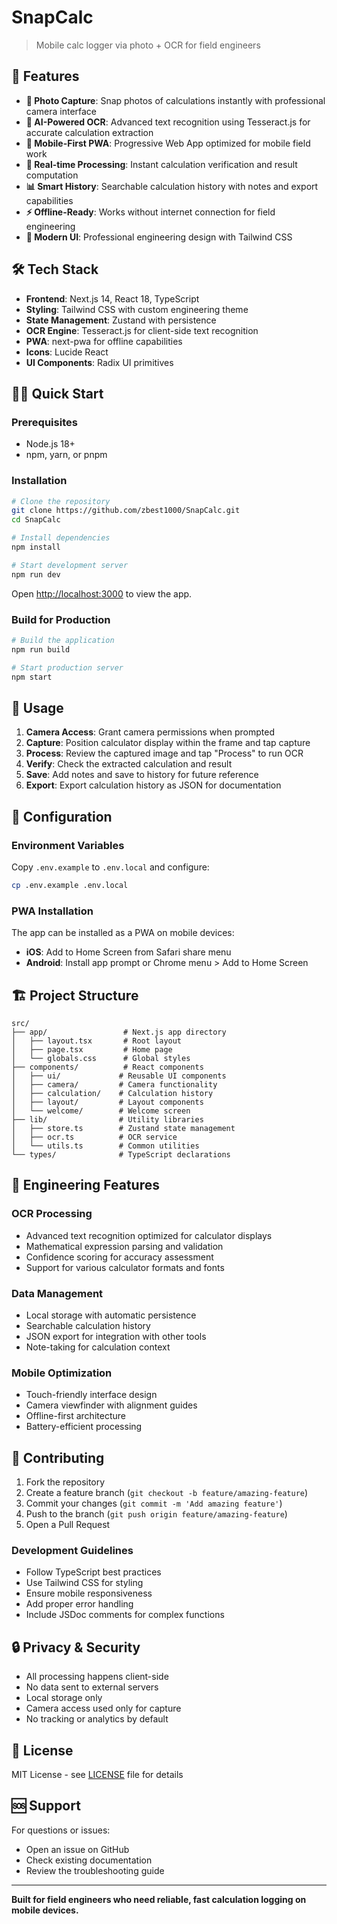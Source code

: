 # SnapCalc

> Mobile calc logger via photo + OCR for field engineers

## 🚀 Features

- **📸 Photo Capture**: Snap photos of calculations instantly with professional camera interface
- **🤖 AI-Powered OCR**: Advanced text recognition using Tesseract.js for accurate calculation extraction
- **📱 Mobile-First PWA**: Progressive Web App optimized for mobile field work
- **🔄 Real-time Processing**: Instant calculation verification and result computation
- **📊 Smart History**: Searchable calculation history with notes and export capabilities
- **⚡ Offline-Ready**: Works without internet connection for field engineering
- **🎨 Modern UI**: Professional engineering design with Tailwind CSS

## 🛠 Tech Stack

- **Frontend**: Next.js 14, React 18, TypeScript
- **Styling**: Tailwind CSS with custom engineering theme
- **State Management**: Zustand with persistence
- **OCR Engine**: Tesseract.js for client-side text recognition
- **PWA**: next-pwa for offline capabilities
- **Icons**: Lucide React
- **UI Components**: Radix UI primitives

## 🏃‍♂️ Quick Start

### Prerequisites

- Node.js 18+ 
- npm, yarn, or pnpm

### Installation

```bash
# Clone the repository
git clone https://github.com/zbest1000/SnapCalc.git
cd SnapCalc

# Install dependencies
npm install

# Start development server
npm run dev
```

Open [http://localhost:3000](http://localhost:3000) to view the app.

### Build for Production

```bash
# Build the application
npm run build

# Start production server
npm start
```

## 📱 Usage

1. **Camera Access**: Grant camera permissions when prompted
2. **Capture**: Position calculator display within the frame and tap capture
3. **Process**: Review the captured image and tap "Process" to run OCR
4. **Verify**: Check the extracted calculation and result
5. **Save**: Add notes and save to history for future reference
6. **Export**: Export calculation history as JSON for documentation

## 🔧 Configuration

### Environment Variables

Copy `.env.example` to `.env.local` and configure:

```bash
cp .env.example .env.local
```

### PWA Installation

The app can be installed as a PWA on mobile devices:
- **iOS**: Add to Home Screen from Safari share menu
- **Android**: Install app prompt or Chrome menu > Add to Home Screen

## 🏗 Project Structure

```
src/
├── app/                 # Next.js app directory
│   ├── layout.tsx       # Root layout
│   ├── page.tsx         # Home page
│   └── globals.css      # Global styles
├── components/          # React components
│   ├── ui/             # Reusable UI components
│   ├── camera/         # Camera functionality
│   ├── calculation/    # Calculation history
│   ├── layout/         # Layout components
│   └── welcome/        # Welcome screen
├── lib/                # Utility libraries
│   ├── store.ts        # Zustand state management
│   ├── ocr.ts          # OCR service
│   └── utils.ts        # Common utilities
└── types/              # TypeScript declarations
```

## 🎯 Engineering Features

### OCR Processing
- Advanced text recognition optimized for calculator displays
- Mathematical expression parsing and validation
- Confidence scoring for accuracy assessment
- Support for various calculator formats and fonts

### Data Management
- Local storage with automatic persistence
- Searchable calculation history
- JSON export for integration with other tools
- Note-taking for calculation context

### Mobile Optimization
- Touch-friendly interface design
- Camera viewfinder with alignment guides
- Offline-first architecture
- Battery-efficient processing

## 🤝 Contributing

1. Fork the repository
2. Create a feature branch (`git checkout -b feature/amazing-feature`)
3. Commit your changes (`git commit -m 'Add amazing feature'`)
4. Push to the branch (`git push origin feature/amazing-feature`)
5. Open a Pull Request

### Development Guidelines

- Follow TypeScript best practices
- Use Tailwind CSS for styling
- Ensure mobile responsiveness
- Add proper error handling
- Include JSDoc comments for complex functions

## 🔒 Privacy & Security

- All processing happens client-side
- No data sent to external servers
- Local storage only
- Camera access used only for capture
- No tracking or analytics by default

## 📄 License

MIT License - see [LICENSE](LICENSE) file for details

## 🆘 Support

For questions or issues:
- Open an issue on GitHub
- Check existing documentation
- Review the troubleshooting guide

---

**Built for field engineers who need reliable, fast calculation logging on mobile devices.**
